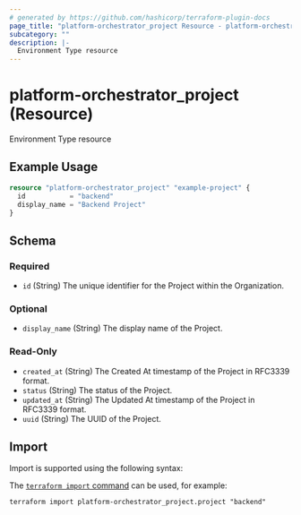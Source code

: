 ```yaml
---
# generated by https://github.com/hashicorp/terraform-plugin-docs
page_title: "platform-orchestrator_project Resource - platform-orchestrator"
subcategory: ""
description: |-
  Environment Type resource
---
```


# platform-orchestrator_project (Resource)

Environment Type resource

## Example Usage

```terraform
resource "platform-orchestrator_project" "example-project" {
  id           = "backend"
  display_name = "Backend Project"
}
```

<!-- schema generated by tfplugindocs -->
## Schema

### Required

- `id` (String) The unique identifier for the Project within the Organization.

### Optional

- `display_name` (String) The display name of the Project.

### Read-Only

- `created_at` (String) The Created At timestamp of the Project in RFC3339 format.
- `status` (String) The status of the Project.
- `updated_at` (String) The Updated At timestamp of the Project in RFC3339 format.
- `uuid` (String) The UUID of the Project.

## Import

Import is supported using the following syntax:

The [`terraform import` command](https://developer.hashicorp.com/terraform/cli/commands/import) can be used, for example:

```shell
terraform import platform-orchestrator_project.project "backend"
```

